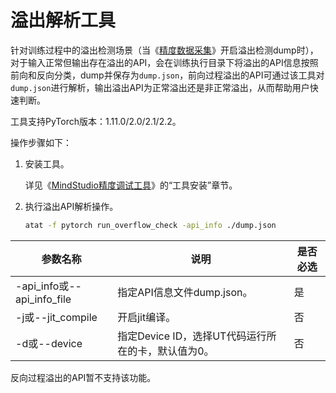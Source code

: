 # **溢出解析工具**

针对训练过程中的溢出检测场景（当《[精度数据采集](./dump.md)》开启溢出检测dump时），对于输入正常但输出存在溢出的API，会在训练执行目录下将溢出的API信息按照前向和反向分类，dump并保存为`dump.json`，前向过程溢出的API可通过该工具对`dump.json`进行解析，输出溢出API为正常溢出还是非正常溢出，从而帮助用户快速判断。

工具支持PyTorch版本：1.11.0/2.0/2.1/2.2。

操作步骤如下：

1. 安装工具。

   详见《[MindStudio精度调试工具](../../README.md)》的“工具安装”章节。

2. 执行溢出API解析操作。

   ```bash
   atat -f pytorch run_overflow_check -api_info ./dump.json
   ```
   
| 参数名称                   | 说明                                               | 是否必选 |
| -------------------------- | -------------------------------------------------- | -------- |
| -api_info或--api_info_file | 指定API信息文件dump.json。                         | 是       |
| -j或--jit_compile          | 开启jit编译。                                      | 否       |
| -d或--device               | 指定Device ID，选择UT代码运行所在的卡，默认值为0。 | 否       |

反向过程溢出的API暂不支持该功能。
